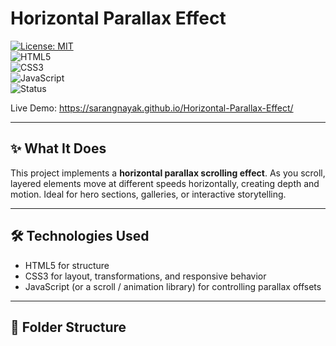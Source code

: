 # Horizontal Parallax Effect

[![License: MIT](https://img.shields.io/badge/License-MIT-yellow.svg)](LICENSE)  
![HTML5](https://img.shields.io/badge/HTML-5-orange?logo=html5)  
![CSS3](https://img.shields.io/badge/CSS-3-blue?logo=css3)  
![JavaScript](https://img.shields.io/badge/JavaScript-ES6-yellow?logo=javascript)  
![Status](https://img.shields.io/badge/Status-Active-brightgreen)

Live Demo: https://sarangnayak.github.io/Horizontal-Parallax-Effect/

---

## ✨ What It Does

This project implements a **horizontal parallax scrolling effect**. As you scroll, layered elements move at different speeds horizontally, creating depth and motion. Ideal for hero sections, galleries, or interactive storytelling.

---

## 🛠️ Technologies Used

- HTML5 for structure  
- CSS3 for layout, transformations, and responsive behavior  
- JavaScript (or a scroll / animation library) for controlling parallax offsets

---

## 📁 Folder Structure
